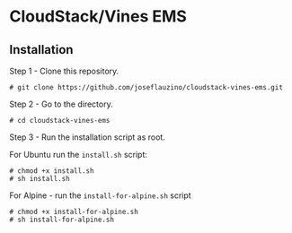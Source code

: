 # CloudStack/Vines EMS

## Installation

Step 1 - Clone this repository.

	# git clone https://github.com/joseflauzino/cloudstack-vines-ems.git

Step 2 - Go to the directory.

	# cd cloudstack-vines-ems

Step 3 - Run the installation script as root.

For Ubuntu run the `install.sh` script:

	# chmod +x install.sh
	# sh install.sh

For Alpine - run the `install-for-alpine.sh` script

	# chmod +x install-for-alpine.sh
	# sh install-for-alpine.sh
